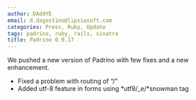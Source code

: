 ```yaml
---
author: DAddYE
email: d.dagostino@lipsiasoft.com
categories: Press, Ruby, Update
tags: padrino, ruby, rails, sinatra
title: Padrino 0.9.17
---
```


We pushed a new version of Padrino with few fixes and a new enhancement.

<break>

-   Fixed a problem with routing of “/”
-   Added utf-8 feature in forms using *utf8/\_e/*snowman tag

